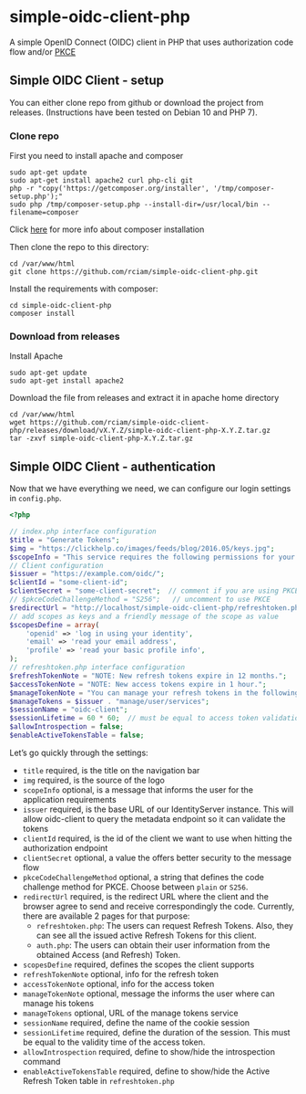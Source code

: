 # simple-oidc-client-php

A simple OpenID Connect (OIDC) client in PHP that uses authorization code flow
and/or [PKCE](https://tools.ietf.org/html/rfc7636)

## Simple OIDC Client - setup

You can either clone repo from github or download the project from releases.
(Instructions have been tested on Debian 10 and PHP 7).

### Clone repo

First you need to install apache and composer

```shell
sudo apt-get update
sudo apt-get install apache2 curl php-cli git
php -r "copy('https://getcomposer.org/installer', '/tmp/composer-setup.php');"
sudo php /tmp/composer-setup.php --install-dir=/usr/local/bin --filename=composer
```

Click [here](https://getcomposer.org/doc/00-intro.md#installation-linux-unix-macos)
for more info about composer installation

Then clone the repo to this directory:

```shell
cd /var/www/html
git clone https://github.com/rciam/simple-oidc-client-php.git
```

Install the requirements with composer:

```shell
cd simple-oidc-client-php
composer install
```

### Download from releases

Install Apache

```shell
sudo apt-get update
sudo apt-get install apache2
```

Download the file from releases and extract it in apache home directory

```shell
cd /var/www/html
wget https://github.com/rciam/simple-oidc-client-php/releases/download/vX.Y.Z/simple-oidc-client-php-X.Y.Z.tar.gz
tar -zxvf simple-oidc-client-php-X.Y.Z.tar.gz
```

## Simple OIDC Client - authentication

Now that we have everything we need, we can configure our login settings in
`config.php`.

```php
<?php

// index.php interface configuration
$title = "Generate Tokens";
$img = "https://clickhelp.co/images/feeds/blog/2016.05/keys.jpg";
$scopeInfo = "This service requires the following permissions for your account:";
// Client configuration
$issuer = "https://example.com/oidc/";
$clientId = "some-client-id";
$clientSecret = "some-client-secret";  // comment if you are using PKCE
// $pkceCodeChallengeMethod = "S256";   // uncomment to use PKCE
$redirectUrl = "http://localhost/simple-oidc-client-php/refreshtoken.php";
// add scopes as keys and a friendly message of the scope as value
$scopesDefine = array(
    'openid' => 'log in using your identity',
    'email' => 'read your email address',
    'profile' => 'read your basic profile info',
);
// refreshtoken.php interface configuration
$refreshTokenNote = "NOTE: New refresh tokens expire in 12 months.";
$accessTokenNote = "NOTE: New access tokens expire in 1 hour.";
$manageTokenNote = "You can manage your refresh tokens in the following link: ";
$manageTokens = $issuer . "manage/user/services";
$sessionName = "oidc-client";
$sessionLifetime = 60 * 60;  // must be equal to access token validation time in seconds
$allowIntrospection = false;
$enableActiveTokensTable = false;
```

Let’s go quickly through the settings:

* `title` required, is the title on the navigation bar
* `img` required, is the source of the logo
* `scopeInfo` optional, is a message that informs the user for the application
  requirements
* `issuer` required, is the base URL of our IdentityServer instance. This will
  allow oidc-client to query the metadata endpoint so it can validate the tokens
* `clientId` required, is the id of the client we want to use when hitting the
  authorization endpoint
* `clientSecret` optional, a value the offers better security to the message
  flow
* `pkceCodeChallengeMethod` optional, a string that defines the code challenge
  method for PKCE. Choose between `plain` or `S256`.
* `redirectUrl` required, is the redirect URL where the client and the browser
  agree to send and receive correspondingly the code. Currently, there are
  available 2 pages for that purpose:
  * `refreshtoken.php`: The users can request Refresh Tokens. Also, they can
    see all the issued active Refresh Tokens for this client.
  * `auth.php`: The users can obtain their user information from the obtained
    Access (and Refresh) Token.
* `scopesDefine` required, defines the scopes the client supports
* `refreshTokenNote` optional, info for the refresh token
* `accessTokenNote` optional, info for the access token
* `manageTokenNote` optional, message the informs the user where can manage
  his tokens
* `manageTokens` optional, URL of the manage tokens service
* `sessionName` required, define the name of the cookie session
* `sessionLifetime` required, define the duration of the session. This must be
  equal to the validity time of the access token.
* `allowIntrospection` required, define to show/hide the introspection command
* `enableActiveTokensTable` required, define to show/hide the Active Refresh
  Token table in `refreshtoken.php`
